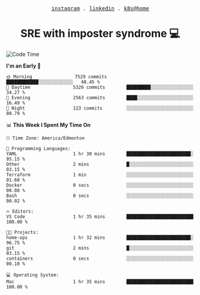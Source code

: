 <p align="center">
  <samp>
    <a href="https://www.instagram.com/lildrunkensmurf/">instagram</a> .
    <a href="https://www.linkedin.com/in/joryirving/">linkedin</a> .
    <a href="https://github.com/joryirving/k3s-home-cluster">k8s@home</a>
  </samp>
</p>

<h1 align="center">
  SRE with imposter syndrome 💻
</h1>

<!--START_SECTION:waka-->
![Code Time](http://img.shields.io/badge/Code%20Time-126%20hrs%2035%20mins-blue)

**I'm an Early 🐤** 

```text
🌞 Morning                7529 commits        ████████████░░░░░░░░░░░░░   48.45 % 
🌆 Daytime                5326 commits        █████████░░░░░░░░░░░░░░░░   34.27 % 
🌃 Evening                2563 commits        ████░░░░░░░░░░░░░░░░░░░░░   16.49 % 
🌙 Night                  123 commits         ░░░░░░░░░░░░░░░░░░░░░░░░░   00.79 % 
```


📊 **This Week I Spent My Time On** 

```text
🕑︎ Time Zone: America/Edmonton

💬 Programming Languages: 
YAML                     1 hr 30 mins        ████████████████████████░   95.15 % 
Other                    2 mins              █░░░░░░░░░░░░░░░░░░░░░░░░   03.15 % 
Terraform                1 min               ░░░░░░░░░░░░░░░░░░░░░░░░░   01.60 % 
Docker                   0 secs              ░░░░░░░░░░░░░░░░░░░░░░░░░   00.08 % 
Bash                     0 secs              ░░░░░░░░░░░░░░░░░░░░░░░░░   00.02 % 

🔥 Editors: 
VS Code                  1 hr 35 mins        █████████████████████████   100.00 % 

🐱‍💻 Projects: 
home-ops                 1 hr 32 mins        ████████████████████████░   96.75 % 
git                      2 mins              █░░░░░░░░░░░░░░░░░░░░░░░░   03.15 % 
containers               0 secs              ░░░░░░░░░░░░░░░░░░░░░░░░░   00.10 % 

💻 Operating System: 
Mac                      1 hr 35 mins        █████████████████████████   100.00 % 
```


<!--END_SECTION:waka-->